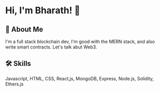 # Hi, I'm Bharath! 👋

## 🚀 About Me
I'm a full stack blockchain dev, I'm good with the MERN stack, and also write smart contracts. Let's talk abut Web3. 

## 🛠 Skills
Javascript, HTML, CSS, React,js, MongoDB, Express, Node.js, Solidity, Ethers.js



<!---
bharath-krypc/bharath-krypc is a ✨ special ✨ repository because its `README.md` (this file) appears on your GitHub profile.
You can click the Preview link to take a look at your changes.
--->
